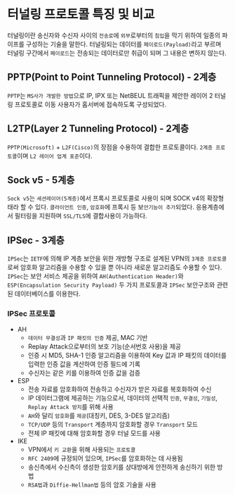 # 터널링 프로토콜 특징 및 비교
터널링이란 송신자와 수신자 사이의 `전송로`에 `외부`로부터의 `침입`을 막기 위하여 일종의 파이프를 구성하는 기술을 말한다. 터널링되는 데이터를 `페이로드(Payload)`라고 부르며 터널링 구간에서 `페이로드`는 전송되는 데이터로만 취급이 되며 그 내용은 변하지 않는다.

## PPTP(Point to Point Tunneling Protocol) - 2계층
`PPTP`는 `MS사가 개발한 방법`으로 IP, IPX 또는 NetBEUL 트래픽을 제안한 레이어 2 터널링 프로토콜로 이동 사용자가 홈서버에 접속하도록 구성되었다.

## L2TP(Layer 2 Tunneling Protocol) - 2계층
`PPTP(Microsoft)` + `L2F(Cisco)`의 장점을 수용하여 결합한 프로토콜이다. `2계층 프로토콜`이며 `L2 레이어 업계 표준`이다.

## Sock v5 - 5계층
`Sock v5`는 `세션레이어(5계층)`에서 프록시 프로토콜로 사용이 되며 SOCK v4의 확장형태라 할 수 있다. `클라이언트 인증`, `암호화`에 프록시 등 보`안기능이 추가`되었다. 응용계층에서 필터링을 지원하며 `SSL/TLS`에 결합사용이 가능하다.

## IPSec - 3계층
`IPSec`는 `IETF`에 의해 IP 계층 보안을 위한 개방형 구조로 설계된 VPN의 `3계층 프로토콜`로써 암호화 알고리즘을 수용할 수 있을 뿐 아니라 새로운 알고리즘도 수용할 수 있다. `IPSec`는 보안 서비스 제공을 위하여 `AH(Authentication Header)`와 `ESP(Encapsulation Security Payload)` 두 가지 프로토콜과 `IPSec` 보안구조와 관련된 데이터베이스를 이용한다.

### IPSec 프로토콜
- AH
    - `데이터 무결성`과 `IP 패킷의 인증` 제공, MAC 기반
    - Replay Attack으로부터의 보호 기능(순서번호 사용)을 제공
    - 인증 시 MD5, SHA-1 인증 알고리즘을 이용하여 Key 값과 IP 패킷의 데이터를 입력한 인증 값을 계산하여 인증 필드에 기록
    - 수신자는 같은 키를 이용하여 인증 값을 검증
- ESP
    - 전송 자료를 암호화하여 전송하고 수신자가 받은 자료를 복호화하여 수신
    - IP 데이터그램에 제공하는 기능으로서, 데이터의 선택적 `인증`, `무결성`, `기밀성`, `Replay Attack 방지`를 위해 사용
    - `AH`와 달리 `암호화`를 `제공`(대칭키, DES, 3-DES 알고리즘)
    - `TCP/UDP` 등의 `Transport` 계층까지 암호화할 경우 `Transport` 모드
    - 전체 IP 패킷에 대해 암호화할 경우 터널 모드를 사용
- IKE
    - VPN에서 `키 교환`을 위해 사용되는 `프로토콜`
    - `RFC 2409`에 규정되어 있으며, `IPSec`를 암호화하는 데 사용됨
    - 송신측에서 수신측이 생성한 암호키를 상대방에게 안전하게 송신하기 위한 방법
    - `RSA법`과 `Diffie-Hellman법` 등의 암호 기술을 사용